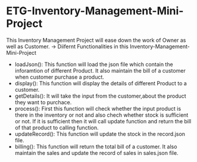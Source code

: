 # ETG-Inventory-Management-Mini-Project
This Inventory Management Project will ease down the work of Owner as well as Customer. 
-> Diifernt Functionalities in this Inventory-Management-Mini-Project
  * loadJson(): This function will load the json file which contain the inforamtion of different Product. It also maintain the bill of a customer when customer purchase a product.
  * display(): This function will display the details of different Product to a customer.
  * getDetails(): It will take the input from the customer,about the product they want to purchace.
  * process(): First this function will check whether the input product is there in the inventory or not and also chech whether stock is sufficient or not. If it is sufficient then it will call update function and return the bill of that product to calling function.
  * updateRecord(): This function will update the stock in the record.json file.
  * billing(): This function will return the total bill of a customer. It also maintain the sales and update the record of sales in sales.json file. 
